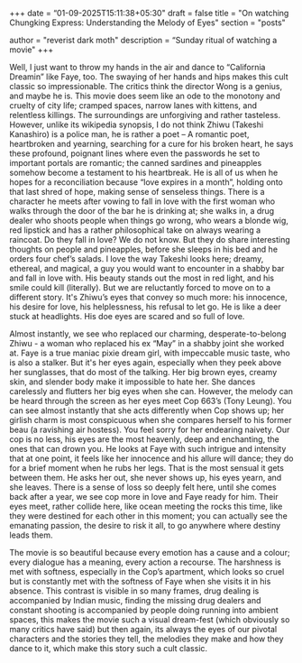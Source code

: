 +++
date = “01-09-2025T15:11:38+05:30"
draft = false
title = "On watching Chungking Express: Understanding the Melody of Eyes"
section = "posts"

author = "reverist dark moth"
description = “Sunday ritual of watching a movie"
+++

Well, I just want to throw my hands in the air and dance to “California Dreamin” like Faye, too. The swaying of her hands and hips makes this cult classic so impressionable. The critics think the director Wong is a genius, and maybe he is. This movie does seem like an ode to the monotony and cruelty of city life; cramped spaces, narrow lanes with kittens, and relentless killings. The surroundings are unforgiving and rather tasteless. However, unlike its wikipedia synopsis, I do not think Zhiwu (Takeshi Kanashiro) is a police man, he is rather a poet – A romantic poet, heartbroken and yearning, searching for a cure for his broken heart, he says these profound, poignant lines where even the passwords he set to important portals are romantic; the canned sardines and pineapples somehow become a testament to his heartbreak. He is all of us when he hopes for a reconciliation because “love expires in a month”, holding onto that last shred of hope, making sense of senseless things. There is a character he meets after vowing to fall in love with the first woman who walks through the door of the bar he is drinking at; she walks in, a drug dealer who shoots people when things go wrong, who wears a blonde wig, red lipstick and has a rather philosophical take on always wearing a raincoat. Do they fall in love? We do not know. But they do share interesting thoughts on people and pineapples, before she sleeps in his bed and he orders four chef’s salads. I love the way Takeshi looks here; dreamy, ethereal, and magical, a guy you would want to encounter in a shabby bar and fall in love with. His beauty stands out the most in red light, and his smile could kill (literally). But we are reluctantly forced to move on to a different story. It's Zhiwu’s eyes that convey so much more: his innocence, his desire for love, his helplessness, his refusal to let go. He is like a deer stuck at headlights. His doe eyes are scared and so full of love.

Almost instantly, we see who replaced our charming, desperate-to-belong Zhiwu - a woman who replaced his ex “May” in a shabby joint she worked at. Faye is a true maniac pixie dream girl, with impeccable music taste, who is also a stalker. But it's her eyes again, especially when they peek above her sunglasses, that do most of the talking. Her big brown eyes, creamy skin, and slender body make it impossible to hate her. She dances carelessly and flutters her big eyes when she can. However, the melody can be heard through the screen as her eyes meet Cop 663’s (Tony Leung). You can see almost instantly that she acts differently when Cop shows up; her girlish charm is most conspicuous when she compares herself to his former beau (a ravishing air hostess). You feel sorry for her endearing naivety. Our cop is no less, his eyes are the most heavenly, deep and enchanting, the ones that can drown you. He looks at Faye with such intrigue and intensity that at one point, it feels like her innocence and his allure will dance; they do for a brief moment when he rubs her legs. That is the most sensual it gets between them. He asks her out, she never shows up, his eyes yearn, and she leaves. There is a sense of loss so deeply felt here, until she comes back after a year, we see cop more in love and Faye ready for him. Their eyes meet, rather collide here, like ocean meeting the rocks this time, like they were destined for each other in this moment; you can actually see the emanating passion, the desire to risk it all, to go anywhere where destiny leads them. 

The movie is so beautiful because every emotion has a cause and a colour; every dialogue has a meaning, every action a recourse. The harshness is met with softness, especially in the Cop’s apartment, which looks so cruel but is constantly met with the softness of Faye when she visits it in his absence. This contrast is visible in so many frames, drug dealing is accompanied by Indian music, finding the missing drug dealers and constant shooting is accompanied by people doing running into ambient spaces, this makes the movie such a visual dream-fest (which obviously so many critics have said) but then again, its always the eyes of our pivotal characters and the stories they tell, the melodies they make and how they dance to it, which make this story such a cult classic. 
